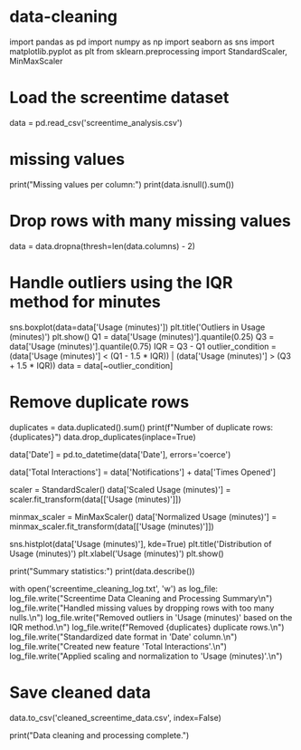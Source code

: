 # data-cleaning
import pandas as pd
import numpy as np
import seaborn as sns
import matplotlib.pyplot as plt
from sklearn.preprocessing import StandardScaler, MinMaxScaler

# Load the screentime dataset
data = pd.read_csv('screentime_analysis.csv')  

# missing values
print("Missing values per column:")
print(data.isnull().sum())

# Drop rows with many missing values
data = data.dropna(thresh=len(data.columns) - 2)



# Handle outliers using the IQR method for minutes
sns.boxplot(data=data['Usage (minutes)'])
plt.title('Outliers in Usage (minutes)')
plt.show()
Q1 = data['Usage (minutes)'].quantile(0.25)
Q3 = data['Usage (minutes)'].quantile(0.75)
IQR = Q3 - Q1
outlier_condition = (data['Usage (minutes)'] < (Q1 - 1.5 * IQR)) | (data['Usage (minutes)'] > (Q3 + 1.5 * IQR))
data = data[~outlier_condition]

# Remove duplicate rows
duplicates = data.duplicated().sum()
print(f"Number of duplicate rows: {duplicates}")
data.drop_duplicates(inplace=True)


data['Date'] = pd.to_datetime(data['Date'], errors='coerce')


data['Total Interactions'] = data['Notifications'] + data['Times Opened']

scaler = StandardScaler()
data['Scaled Usage (minutes)'] = scaler.fit_transform(data[['Usage (minutes)']])

minmax_scaler = MinMaxScaler()
data['Normalized Usage (minutes)'] = minmax_scaler.fit_transform(data[['Usage (minutes)']])


sns.histplot(data['Usage (minutes)'], kde=True)
plt.title('Distribution of Usage (minutes)')
plt.xlabel('Usage (minutes)')
plt.show()


print("Summary statistics:")
print(data.describe())


with open('screentime_cleaning_log.txt', 'w') as log_file:
    log_file.write("Screentime Data Cleaning and Processing Summary\n")
    log_file.write("Handled missing values by dropping rows with too many nulls.\n")
    log_file.write("Removed outliers in 'Usage (minutes)' based on the IQR method.\n")
    log_file.write(f"Removed {duplicates} duplicate rows.\n")
    log_file.write("Standardized date format in 'Date' column.\n")
    log_file.write("Created new feature 'Total Interactions'.\n")
    log_file.write("Applied scaling and normalization to 'Usage (minutes)'.\n")

# Save cleaned data
data.to_csv('cleaned_screentime_data.csv', index=False)

print("Data cleaning and processing complete.")
